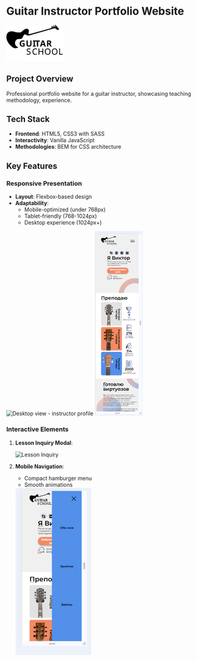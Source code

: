 # Guitar Instructor Portfolio Website

<img src="src/icons/logo.svg" width="150" alt="Guitar Instructor Logo">

## Project Overview
Professional portfolio website for a guitar instructor, showcasing teaching methodology, experience.

## Tech Stack
- **Frontend**: HTML5, CSS3 with SASS
- **Interactivity**: Vanilla JavaScript
- **Methodologies**: BEM for CSS architecture

## Key Features

### Responsive Presentation
- **Layout**: Flexbox-based design
- **Adaptability**: 
  - Mobile-optimized (under 768px)
  - Tablet-friendly (768-1024px)
  - Desktop experience (1024px+)

<div>
  <img src="src/img/screenshot/desktop1.bmp" width="45%" alt="Desktop view - instructor profile">
  <img src="src/img/screenshot/mobile1.bmp" width="25%" alt="Mobile view - teaching approach">  
</div>

### Interactive Elements
1. **Lesson Inquiry Modal**:

   ![Lesson Inquiry](src/img/screenshot/modal.bmp "Lesson request dialog")

2. **Mobile Navigation**:
   - Compact hamburger menu
   - Smooth animations

   <img src="src/img/screenshot/humburger.bmp" width="200" alt="Mobile navigation menu">




